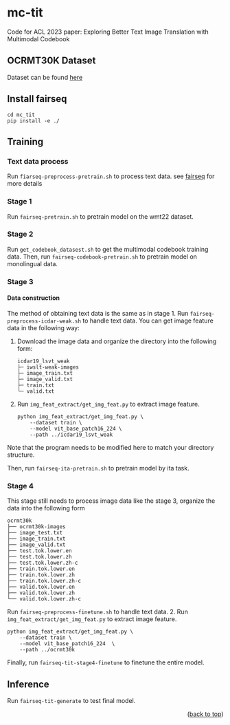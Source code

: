 <!-- GETTING STARTED -->

# mc-tit
Code for ACL 2023 paper: Exploring Better Text Image Translation with Multimodal Codebook


## OCRMT30K Dataset
Dataset can be found [here](https://github.com/DeepLearnXMU/mc_tit/tree/main/ocrmt30k_data)

## Install fairseq
```
cd mc_tit
pip install -e ./
```

## Training
### Text data process
Run `fiarseq-preprocess-pretrain.sh` to process text data.
see [fairseq](https://github.com/facebookresearch/fairseq) for more details
### Stage 1
Run `fairseq-pretrain.sh` to pretrain model on the wmt22 dataset.
### Stage 2
Run `get_codebook_datasest.sh` to get the multimodal codebook training data.
Then, run `fairseq-codebook-pretrain.sh` to pretrain model on monolingual data. 
### Stage 3
#### Data construction
The method of obtaining text data is the same as in stage 1.
Run `fairseq-preprocess-icdar-weak.sh` to handle text data. 
You can get image feature data in the following way:
1. Download the image data and organize the directory into the following form:

    ```
    icdar19_lsvt_weak
    ├─ iwslt-weak-images
    ├─ image_train.txt
    ├─ image_valid.txt
    ├─ train.txt
    └─ valid.txt
    ```
2. Run `img_feat_extract/get_img_feat.py` to extract image feature.
    ```
    python img_feat_extract/get_img_feat.py \
        --dataset train \
        --model vit_base_patch16_224 \
        --path ../icdar19_lsvt_weak
    ```
Note that the program needs to be modified here to match your directory structure.

Then, run `fairseq-ita-pretrain.sh` to pretrain model by ita task.

### Stage 4

This stage still needs to process image data like the stage 3, organize the data into the following form
```
ocrmt30k
├── ocrmt30k-images
├── image_test.txt
├── image_train.txt
├── image_valid.txt
├── test.tok.lower.en
├── test.tok.lower.zh
├── test.tok.lower.zh-c
├── train.tok.lower.en
├── train.tok.lower.zh
├── train.tok.lower.zh-c
├── valid.tok.lower.en
├── valid.tok.lower.zh
└── valid.tok.lower.zh-c
```
Run `fairseq-preprocess-finetune.sh` to handle text data.
2. Run `img_feat_extract/get_img_feat.py` to extract image feature.

```
python img_feat_extract/get_img_feat.py \
    --dataset train \
    --model vit_base_patch16_224  \
    --path ../ocrmt30k
```
Finally, run `fairseq-tit-stage4-finetune` to finetune the entire model.

## Inference
Run `fairseq-tit-generate` to test final model.

<!-- ACKNOWLEDGMENTS -->
<!-- ## Acknowledgments

* []()
* []()
* []() -->

<p align="right">(<a href="#top">back to top</a>)</p>